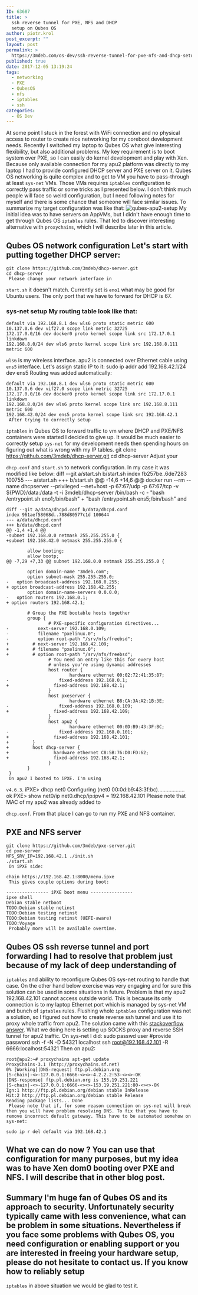 ```yaml
---
ID: 63687
title: >
  ssh reverse tunnel for PXE, NFS and DHCP
  setup on Qubes OS
author: piotr.krol
post_excerpt: ""
layout: post
permalink: >
  https://3mdeb.com/os-dev/ssh-reverse-tunnel-for-pxe-nfs-and-dhcp-setup-on-qubesos/
published: true
date: 2017-12-05 13:19:24
tags:
  - networking
  - PXE
  - QubesOS
  - nfs
  - iptables
  - ssh
categories:
  - OS Dev
---
```

At some point I stuck in the forest with WiFi connection and no physical access to router to create nice networking for my coreboot development needs. Recently I switched my laptop to Qubes OS what give interesting flexibility, but also additional problems. My key requirement is to boot system over PXE, so I can easily do kernel development and play with Xen. Because only available connection for my apu2 platform was directly to my laptop I had to provide configured DHCP server and PXE server on it. Qubes OS networking is quite complex and to get to VM you have to pass-through at least `sys-net` VMs. Those VMs requires `iptables` configuration to correctly pass traffic or some tricks as I presented below. I don't think much people will face so weird configuration, but I need following notes for myself and there is some chance that someone will face similar issues. To summarize my target configuration was like that: ![qubes-apu2-setup][1] My initial idea was to have servers on AppVMs, but I didn't have enough time to get through Qubes OS `iptables` rules. That led to discover interesting alternative with `proxychains`, which I will describe later in this article. 
## Qubes OS network configuration Let's start with putting together DHCP server: 

    git clone https://github.com/3mdeb/dhcp-server.git
    cd dhcp-server
     Please change your network interface in 

`start.sh` it doesn't match. Currently set is `eno1` what may be good for Ubuntu users. The only port that we have to forward for DHCP is 67. 
### sys-net setup My routing table look like that: 

    default via 192.168.8.1 dev wls6 proto static metric 600 
    10.137.0.6 dev vif27.0 scope link metric 32725 
    172.17.0.0/16 dev docker0 proto kernel scope link src 172.17.0.1 linkdown 
    192.168.8.0/24 dev wls6 proto kernel scope link src 192.168.8.111 metric 600 
    

`wls6` is my wireless interface. apu2 is connected over Ethernet cable using `ens5` interface. Let's assign static IP to it: 
    sudo ip addr add 192.168.42.1/24 dev ens5
     Routing was added automatically: 

    default via 192.168.8.1 dev wls6 proto static metric 600 
    10.137.0.6 dev vif27.0 scope link metric 32725 
    172.17.0.0/16 dev docker0 proto kernel scope link src 172.17.0.1 linkdown 
    192.168.8.0/24 dev wls6 proto kernel scope link src 192.168.8.111 metric 600 
    192.168.42.0/24 dev ens5 proto kernel scope link src 192.168.42.1 
     After trying to correctly setup 

`iptables` in Qubes OS to forward traffic to vm where DHCP and PXE/NFS containers were started I decided to give up. It would be much easier to correctly setup `sys-net` for my development needs then spending hours on figuring out what is wrong with my IP tables. 
    git clone https://github.com/3mdeb/dhcp-server.git
    cd dhcp-server
     Adjust your 

`dhcp.conf` and `start.sh` to network configuration. In my case it was modified like below: 
    diff --git a/start.sh b/start.sh
    index fb257be..6de7283 100755
    --- a/start.sh
    +++ b/start.sh
    @@ -14,6 +14,6 @@ docker run --rm --name dhcpserver --privileged --net=host
             -p 67:67/udp -p 67:67/tcp 
             -v ${PWD}/data:/data 
             -t -i 3mdeb/dhcp-server /bin/bash -c 
    -        "bash /entrypoint.sh eno1;/bin/bash"
    +        "bash /entrypoint.sh ens5;/bin/bash"
     and 

    diff --git a/data/dhcpd.conf b/data/dhcpd.conf
    index 961aef58068d..788d80577c1d 100644
    --- a/data/dhcpd.conf
    +++ b/data/dhcpd.conf
    @@ -1,4 +1,4 @@
    -subnet 192.168.0.0 netmask 255.255.255.0 {
    +subnet 192.168.42.0 netmask 255.255.255.0 {
    
            allow booting;
            allow bootp;
    @@ -7,29 +7,33 @@ subnet 192.168.0.0 netmask 255.255.255.0 {
    
            option domain-name "3mdeb.com";
            option subnet-mask 255.255.255.0;
    -   option broadcast-address 192.168.0.255;
    + option broadcast-address 192.168.42.255;
            option domain-name-servers 0.0.0.0;
    -   option routers 192.168.0.1;
    + option routers 192.168.42.1;
    
            # Group the PXE bootable hosts together
            group {
                    # PXE-specific configuration directives...
    -           next-server 192.168.0.109;
    -           filename "pxelinux.0";
    -           option root-path "/srv/nfs/freebsd";    
    +         # next-server 192.168.42.109;
    +         # filename "pxelinux.0";
    +         # option root-path "/srv/nfs/freebsd";        
                    # You need an entry like this for every host
                    # unless you're using dynamic addresses
                    host router {
                            hardware ethernet 00:02:72:41:35:87;
    -                   fixed-address 192.168.0.1;
    +                 fixed-address 192.168.42.1;
                    }
                    host pxeserver {
                            hardware ethernet B8:CA:3A:A2:1B:3E;
    -                   fixed-address 192.168.0.109;    
    +                 fixed-address 192.168.42.109; 
                    }
                    host apu2 {
                            hardware ethernet 00:0D:B9:43:3F:BC;
    -                   fixed-address 192.168.0.101;
    +                 fixed-address 192.168.42.101;
    +         }
    +         host dhcp-server {
    +                 hardware ethernet C8:5B:76:D0:FD:62;
    +                 fixed-address 192.168.42.1;
                    }
            }
     }
     On apu2 I booted to iPXE. I'm using 

`v4.6.3`. 
    iPXE> dhcp net0
    Configuring (net0 00:0d:b9:43:3f:bc).................. ok
    PXE> show net0/ip
    net0.dhcp/ip:ipv4 = 192.168.42.101
     Please note that MAC of my apu2 was already added to 

`dhcp.conf`. From that place I can go to run my PXE and NFS container. 
## PXE and NFS server

    git clone https://github.com/3mdeb/pxe-server.git
    cd pxe-server
    NFS_SRV_IP=192.168.42.1 ./init.sh
    ./start.sh
     On iPXE side: 

    chain https://192.168.42.1:8000/menu.ipxe
     This gives couple options during boot: 

    ---------------- iPXE boot menu ----------------
    ipxe shell                                                                  
    Debian stable netboot                                                       
    TODO:Debian stable netinst                                                  
    TODO:Debian testing netinst                                                 
    TODO:Debian testing netinst (UEFI-aware)
    TODO:Voyage
     Probably more will be available overtime. 

## Qubes OS ssh reverse tunnel and port forwarding I had to resolve that problem just because of my lack of deep understanding of 

`iptables` and ability to reconfigure Qubes OS sys-net routing to handle that case. On the other hand below exercise was very engaging and for sure this solution can be used in some situations in future. Problem is that my apu2 192.168.42.101 cannot access outside world. This is because its only connection is to my laptop Ethernet port which is managed by sys-net VM and bunch of `iptables` rules. Flushing whole `iptables` configuration was not a solution, so I figured out how to create reverse ssh tunnel and use it to proxy whole traffic from apu2. The solution came with this [stackoverflow answer][2]. What we doing here is setting up SOCKS proxy and reverse SSH tunnel for apu2 traffic. On sys-net I did: 
    sudo passwd user #provide password
    ssh -f -N -D 54321 localhost
    ssh root@192.168.42.101 -R 6666:localhost:54321
     Then on apu2: 

    root@apu2:~# proxychains apt-get update
    ProxyChains-3.1 (http://proxychains.sf.net)
    0% [Working]|DNS-request| ftp.pl.debian.org 
    |S-chain|-<>-127.0.0.1:6666-<><>-4.2.2.2:53-<><>-OK
    |DNS-response| ftp.pl.debian.org is 153.19.251.221
    |S-chain|-<>-127.0.0.1:6666-<><>-153.19.251.221:80-<><>-OK
    Ign:1 http://ftp.pl.debian.org/debian stable InRelease
    Hit:2 http://ftp.pl.debian.org/debian stable Release
    Reading package lists... Done
     Please note that if, for some reason connection on sys-net will break then you will have problem resolving DNS. To fix that you have to remove incorrect default gateway. This have to be automated somehow on sys-net: 

    sudo ip r del default via 192.168.42.1
    

## What we can do now ? You can use that configuration for many purposes, but my idea was to have Xen dom0 booting over PXE and NFS. I will describe that in other blog post. 

## Summary I'm huge fan of Qubes OS and its approach to security. Unfortunately security typically came with less convenience, what can be problem in some situations. Nevertheless if you face some problems with Qubes OS, you need configuration or enabling support or you are interested in freeing your hardware setup, please do not hesitate to contact us. If you know how to reliably setup 

`iptables` in above situation we would be glad to test it.

 [1]: https://3mdeb.com/wp-content/uploads/2017/07/qubes-apu2-setup.png
 [2]: https://serverfault.com/a/361806/68013